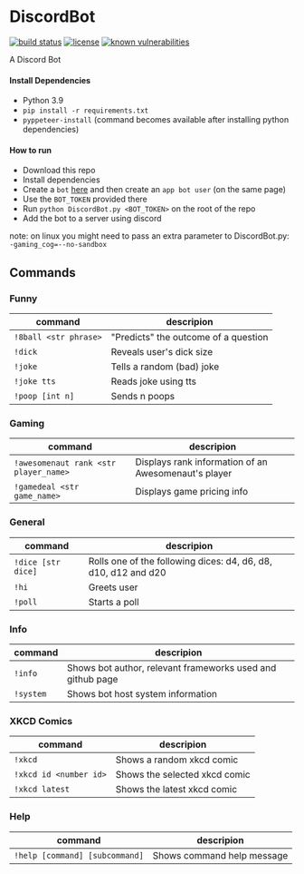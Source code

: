 # DiscordBot
[![build status](https://github.com/Kronopt/DiscordBot/workflows/CI/badge.svg "build status")](https://github.com/Kronopt/DiscordBot/actions?query=workflow%3ACI)
[![license](https://img.shields.io/github/license/Kronopt/DiscordBot)](https://github.com/Kronopt/DiscordBot/blob/master/LICENSE)
[![known vulnerabilities](https://snyk.io/test/github/Kronopt/DiscordBot/badge.svg?targetFile=requirements.txt)](https://snyk.io/test/github/Kronopt/DiscordBot?targetFile=requirements.txt)

A Discord Bot

#### Install Dependencies
* Python 3.9
* `pip install -r requirements.txt`
* `pyppeteer-install` (command becomes available after installing python dependencies)

#### How to run
* Download this repo
* Install dependencies
* Create a `bot` [here](https://discordapp.com/developers/applications/me) and then create an `app bot user`
(on the same page)
* Use the `BOT_TOKEN` provided there
* Run `python DiscordBot.py <BOT_TOKEN>` on the root of the repo
* Add the bot to a server using discord

note: on linux you might need to pass an extra parameter to DiscordBot.py: `-gaming_cog=--no-sandbox`

## Commands

### Funny

| command | descripion |
| ------- | ---------- |
| `!8ball <str phrase>` | "Predicts" the outcome of a question |
| `!dick` | Reveals user's dick size |
| `!joke` | Tells a random (bad) joke |
| `!joke tts` | Reads joke using tts |
| `!poop [int n]` | Sends n poops |

### Gaming

| command | descripion |
| ------- | ---------- |
| `!awesomenaut rank <str player_name>` | Displays rank information of an Awesomenaut's player |
| `!gamedeal <str game_name>` | Displays game pricing info |

### General

| command | descripion |
| ------- | ---------- |
| `!dice [str dice]` | Rolls one of the following dices: d4, d6, d8, d10, d12 and d20 |
| `!hi` | Greets user |
| `!poll` | Starts a poll|

### Info

| command | descripion |
| ------- | ---------- |
| `!info` | Shows bot author, relevant frameworks used and github page |
| `!system` | Shows bot host system information |

### XKCD Comics

| command | descripion |
| ------- | ---------- |
| `!xkcd` | Shows a random xkcd comic |
| `!xkcd id <number id>` | Shows the selected xkcd comic |
| `!xkcd latest` | Shows the latest xkcd comic |

### Help

| command | descripion |
| ------- | ---------- |
| `!help [command] [subcommand]` | Shows command help message |
